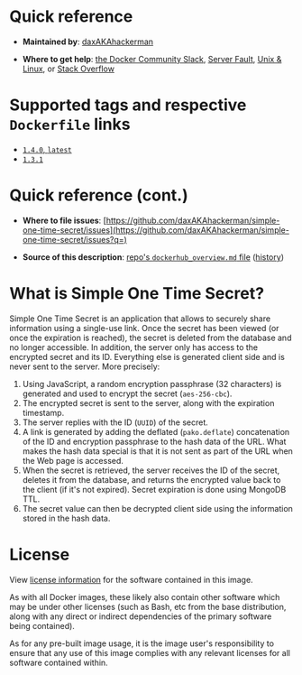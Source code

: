 # Quick reference

-	**Maintained by**:
	[daxAKAhackerman](https://github.com/daxAKAhackerman)

-	**Where to get help**:
	[the Docker Community Slack](https://dockr.ly/comm-slack), [Server Fault](https://serverfault.com/help/on-topic), [Unix & Linux](https://unix.stackexchange.com/help/on-topic), or [Stack Overflow](https://stackoverflow.com/help/on-topic)

# Supported tags and respective `Dockerfile` links

-	[`1.4.0`, `latest`](https://github.com/daxAKAhackerman/simple-one-time-secret/blob/25f37b56f9f44bda7a837daace12d00c2f2c3668/docker/Dockerfile)
-	[`1.3.1`](https://github.com/daxAKAhackerman/simple-one-time-secret/blob/d93007381c29cd3f6d2d01b66eb8fa3334cb7949/docker/Dockerfile)

# Quick reference (cont.)

-	**Where to file issues**:
	[https://github.com/daxAKAhackerman/simple-one-time-secret/issues](https://github.com/daxAKAhackerman/simple-one-time-secret/issues?q=)

-	**Source of this description**:
	[repo's `dockerhub_overview.md` file](https://github.com/daxAKAhackerman/simple-one-time-secret/tree/main/dockerhub_overview.md) ([history](https://github.com/daxAKAhackerman/simple-one-time-secret/commits/main/dockerhub_overview.md))

# What is Simple One Time Secret?

Simple One Time Secret is an application that allows to securely share information using a single-use link. Once the secret has been viewed (or once the expiration is reached), the secret is deleted from the database and no longer accessible. In addition, the server only has access to the encrypted secret and its ID. Everything else is generated client side and is never sent to the server. More precisely:

1. Using JavaScript, a random encryption passphrase  (32 characters) is generated and used to encrypt the secret (`aes-256-cbc`).
2. The encrypted secret is sent to the server, along with the expiration timestamp.
3. The server replies with the ID (`UUID`) of the secret.
4. A link is generated by adding the deflated (`pako.deflate`) concatenation of the ID and encryption passphrase to the hash data of the URL. What makes the hash data special is that it is not sent as part of the URL when the Web page is accessed.
5. When the secret is retrieved, the server receives the ID of the secret, deletes it from the database, and returns the encrypted value back to the client (if it's not expired). Secret expiration is done using MongoDB TTL.
6. The secret value can then be decrypted client side using the information stored in the hash data.

# License

View [license information](https://github.com/daxAKAhackerman/simple-one-time-secret/blob/main/LICENSE) for the software contained in this image.

As with all Docker images, these likely also contain other software which may be under other licenses (such as Bash, etc from the base distribution, along with any direct or indirect dependencies of the primary software being contained).

As for any pre-built image usage, it is the image user's responsibility to ensure that any use of this image complies with any relevant licenses for all software contained within.
